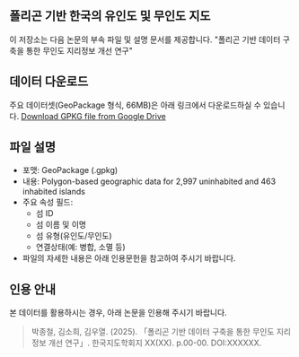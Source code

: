 ## 폴리곤 기반 한국의 유인도 및 무인도 지도
이 저장소는 다음 논문의 부속 파일 및 설명 문서를 제공합니다.
"폴리곤 기반 데이터 구축을 통한 무인도 지리정보 개선 연구"

## 데이터 다운로드
주요 데이터셋(GeoPackage 형식, 66MB)은 아래 링크에서 다운로드하실 수 있습니다.
[Download GPKG file from Google Drive](https://drive.google.com/file/d/1GfRtbWcl6iTL9EFdhAb89-TKLTYWUko2/view?usp=drive_link)

## 파일 설명
- 포맷: GeoPackage (.gpkg)
- 내용: Polygon-based geographic data for 2,997 uninhabited and 463 inhabited islands
- 주요 속성 필드:
  - 섬 ID
  - 섬 이름 및 이명
  - 섬 유형(유인도/무인도)
  - 연결상태(예: 병합, 소멸 등)
 - 파일의 자세한 내용은 아래 인용문헌을 참고하여 주시기 바랍니다.

## 인용 안내
본 데이터를 활용하시는 경우, 아래 논문을 인용해 주시기 바랍니다.
> 박종철, 김소희, 김우열. (2025). 「폴리곤 기반 데이터 구축을 통한 무인도 지리정보 개선 연구」. 한국지도학회지 XX(XX). p.00-00. DOI:XXXXXX.
